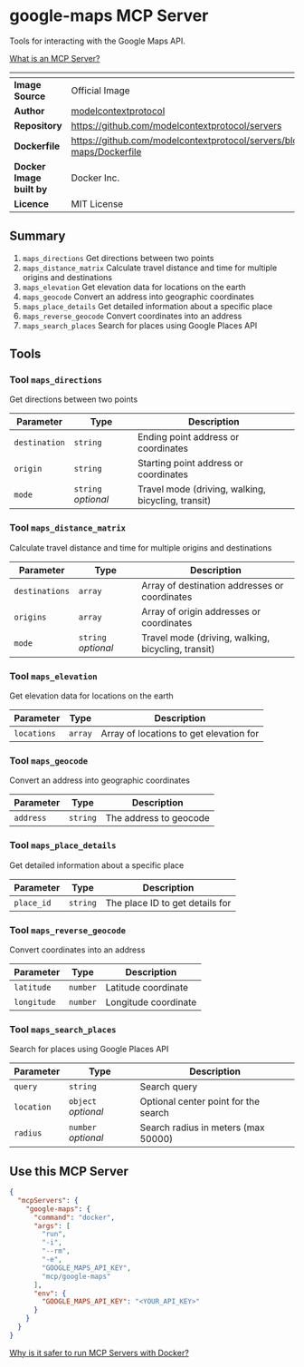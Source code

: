 # google-maps MCP Server

Tools for interacting with the Google Maps API.

[What is an MCP Server?](https://www.anthropic.com/news/model-context-protocol)

|<!-- -->|<!-- -->|
|-|-|
**Image Source**|Official Image
|**Author**|[modelcontextprotocol](https://github.com/modelcontextprotocol)
**Repository**|https://github.com/modelcontextprotocol/servers
**Dockerfile**|https://github.com/modelcontextprotocol/servers/blob/2025.4.6/src/google-maps/Dockerfile
**Docker Image built by**|Docker Inc.
**Licence**|MIT License

## Summary
1. `maps_directions` Get directions between two points
1. `maps_distance_matrix` Calculate travel distance and time for multiple origins and destinations
1. `maps_elevation` Get elevation data for locations on the earth
1. `maps_geocode` Convert an address into geographic coordinates
1. `maps_place_details` Get detailed information about a specific place
1. `maps_reverse_geocode` Convert coordinates into an address
1. `maps_search_places` Search for places using Google Places API

## Tools

### Tool `maps_directions`
Get directions between two points

Parameter|Type|Description
-|-|-
`destination`|`string`|Ending point address or coordinates
`origin`|`string`|Starting point address or coordinates
`mode`|`string` *optional*|Travel mode (driving, walking, bicycling, transit)

### Tool `maps_distance_matrix`
Calculate travel distance and time for multiple origins and destinations

Parameter|Type|Description
-|-|-
`destinations`|`array`|Array of destination addresses or coordinates
`origins`|`array`|Array of origin addresses or coordinates
`mode`|`string` *optional*|Travel mode (driving, walking, bicycling, transit)

### Tool `maps_elevation`
Get elevation data for locations on the earth

Parameter|Type|Description
-|-|-
`locations`|`array`|Array of locations to get elevation for

### Tool `maps_geocode`
Convert an address into geographic coordinates

Parameter|Type|Description
-|-|-
`address`|`string`|The address to geocode

### Tool `maps_place_details`
Get detailed information about a specific place

Parameter|Type|Description
-|-|-
`place_id`|`string`|The place ID to get details for

### Tool `maps_reverse_geocode`
Convert coordinates into an address

Parameter|Type|Description
-|-|-
`latitude`|`number`|Latitude coordinate
`longitude`|`number`|Longitude coordinate

### Tool `maps_search_places`
Search for places using Google Places API

Parameter|Type|Description
-|-|-
`query`|`string`|Search query
`location`|`object` *optional*|Optional center point for the search
`radius`|`number` *optional*|Search radius in meters (max 50000)

## Use this MCP Server

```json
{
  "mcpServers": {
    "google-maps": {
      "command": "docker",
      "args": [
        "run",
        "-i",
        "--rm",
        "-e",
        "GOOGLE_MAPS_API_KEY",
        "mcp/google-maps"
      ],
      "env": {
        "GOOGLE_MAPS_API_KEY": "<YOUR_API_KEY>"
      }
    }
  }
}
```

[Why is it safer to run MCP Servers with Docker?](https://www.docker.com/blog/the-model-context-protocol-simplifying-building-ai-apps-with-anthropic-claude-desktop-and-docker/)

